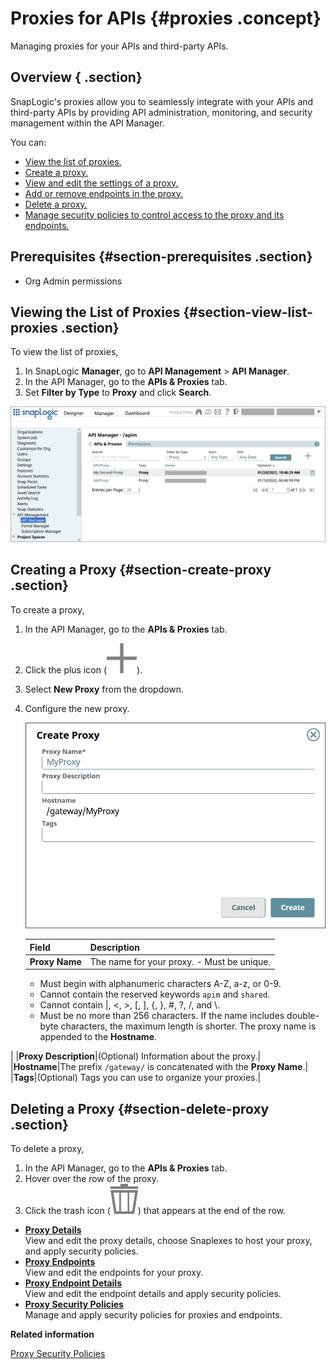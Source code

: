 # Proxies for APIs {#proxies .concept}

Managing proxies for your APIs and third-party APIs.

## Overview { .section}

SnapLogic's proxies allow you to seamlessly integrate with your APIs and third-party APIs by providing API administration, monitoring, and security management within the API Manager.

You can:

-   [View the list of proxies.](#section-view-list-proxies)
-   [Create a proxy.](#section-create-proxy)
-   [View and edit the settings of a proxy.](https://docs-snaplogic.atlassian.net/wiki/spaces/SD/pages/2453143554/Proxy+Details)
-   [Add or remove endpoints in the proxy.](https://docs-snaplogic.atlassian.net/wiki/spaces/SD/pages/2453372929/Proxy+Endpoints)
-   [Delete a proxy.](#section-delete-proxy)
-   [Manage security policies to control access to the proxy and its endpoints.](https://docs-snaplogic.atlassian.net/wiki/spaces/SD/pages/2465399255/Proxy+Security+Policies)

## Prerequisites {#section-prerequisites .section}

-   Org Admin permissions

## Viewing the List of Proxies {#section-view-list-proxies .section}

To view the list of proxies,

1.  In SnapLogic **Manager**, go to **API Management** \> **API Manager**.
2.  In the API Manager, go to the **APIs & Proxies** tab.
3.  Set **Filter by Type** to **Proxy** and click **Search**.

![The APIs and Proxies tab of the API Manager](../img/apim-apisproxies-list.png)

## Creating a Proxy {#section-create-proxy .section}

To create a proxy,

1.  In the API Manager, go to the **APIs & Proxies** tab.
2.  Click the plus icon \(![plus symbol](../common/../img/icons/add.svg)\).
3.  Select **New Proxy** from the dropdown.
4.  Configure the new proxy.

    ![Create Proxy dialog](../img/apim-apisproxies-create-proxy.png)

    |Field|Description|
    |-----|-----------|
    |**Proxy Name**|The name for your proxy.     -   Must be unique.
    -   Must begin with alphanumeric characters A-Z, a-z, or 0-9.
    -   Cannot contain the reserved keywords `apim` and `shared`.
    -   Cannot contain \|, <, \>, \[, \], \{, \}, \#, ?, /, and \\.
    -   Must be no more than 256 characters. If the name includes double-byte characters, the maximum length is shorter.
 The proxy name is appended to the **Hostname**.

|
    |**Proxy Description**|\(Optional\) Information about the proxy.|
    |**Hostname**|The prefix `/gateway/` is concatenated with the **Proxy Name**.|
    |**Tags**|\(Optional\) Tags you can use to organize your proxies.|


## Deleting a Proxy {#section-delete-proxy .section}

To delete a proxy,

1.  In the API Manager, go to the **APIs & Proxies** tab.
2.  Hover over the row of the proxy.
3.  Click the trash icon \(![trash icon](../common/../img/icons/delete.svg)\) that appears at the end of the row.

-   **[Proxy Details](../apim/proxy-details.md)**  
View and edit the proxy details, choose Snaplexes to host your proxy, and apply security policies.
-   **[Proxy Endpoints](../apim/proxy-endpoints.md)**  
View and edit the endpoints for your proxy.
-   **[Proxy Endpoint Details](../apim/proxy-endpoint-details.md)**  
View and edit the endpoint details and apply security policies.
-   **[Proxy Security Policies](../apim/proxy-security-policies.md)**  
Manage and apply security policies for proxies and endpoints.

**Related information**  


[Proxy Security Policies](https://docs-snaplogic.atlassian.net/wiki/spaces/SD/pages/2465399255/Proxy+Security+Policies)

